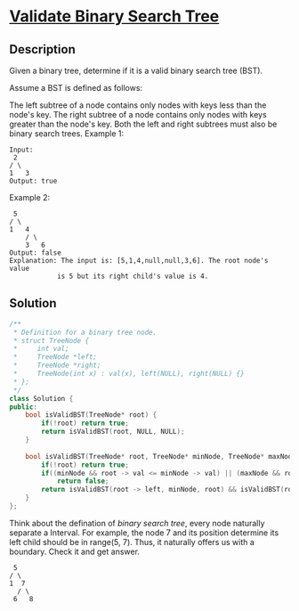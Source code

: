 # [Validate Binary Search Tree](https://leetcode.com/problems/validate-binary-search-tree/)

## Description

Given a binary tree, determine if it is a valid binary search tree (BST).

Assume a BST is defined as follows:

The left subtree of a node contains only nodes with keys less than the node's key.
The right subtree of a node contains only nodes with keys greater than the node's key.
Both the left and right subtrees must also be binary search trees.
Example 1:

    Input:
     2
    / \
    1   3
    Output: true
Example 2:

     5
    / \
    1   4
        / \
        3   6
    Output: false
    Explanation: The input is: [5,1,4,null,null,3,6]. The root node's value
                is 5 but its right child's value is 4.

## Solution

```cpp
/**
 * Definition for a binary tree node.
 * struct TreeNode {
 *     int val;
 *     TreeNode *left;
 *     TreeNode *right;
 *     TreeNode(int x) : val(x), left(NULL), right(NULL) {}
 * };
 */
class Solution {
public:
    bool isValidBST(TreeNode* root) {
        if(!root) return true;
        return isValidBST(root, NULL, NULL);
    }
    
    bool isValidBST(TreeNode* root, TreeNode* minNode, TreeNode* maxNode) {
        if(!root) return true;
        if((minNode && root -> val <= minNode -> val) || (maxNode && root -> val >= maxNode -> val))
            return false;
        return isValidBST(root -> left, minNode, root) && isValidBST(root -> right, root, maxNode);
    }
};
```

Think about the defination of *binary search tree*, every node naturally separate a Interval.
For example, the node 7 and its position determine its left child should be in range(5, 7). Thus, it naturally offers us with a boundary. Check it and get answer.

     5
    / \
    1  7
      / \
     6   8
